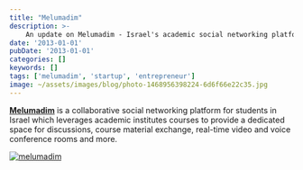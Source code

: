 ```yaml
---
title: "Melumadim"
description: >-
    An update on Melumadim - Israel's academic social networking platform
date: '2013-01-01'
pubDate: '2013-01-01'
categories: []
keywords: []
tags: ['melumadim', 'startup', 'entrepreneur']
image: ~/assets/images/blog/photo-1468956398224-6d6f66e22c35.jpg
---
```


[**Melumadim**](https://web.archive.org/web/20140625162153/http://www.melumadim.co.il/) is a collaborative social networking platform for students in Israel which leverages academic institutes courses to provide a dedicated space for discussions, course material exchange, real-time video and voice conference rooms and more.

[![melumadim](https://web.archive.org/web/20140625162153im_/http://enginx.com/wp-content/uploads/2014/05/melumadim.png)](https://web.archive.org/web/20140625162153/http://enginx.com/wp-content/uploads/2014/05/melumadim.png)